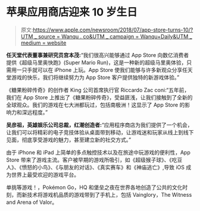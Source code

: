 # 苹果应用商店迎来 10 岁生日

> 原文:[https://www.apple.com/newsroom/2018/07/app-store-turns-10/?UTM _ source = Wanqu . co&UTM _ campaign = Wanqu+Daily&UTM _ medium = website](https://www.apple.com/newsroom/2018/07/app-store-turns-10/?utm_source=wanqu.co&utm_campaign=Wanqu+Daily&utm_medium=website)

**任天堂代表董事兼研究员宫本茂:**“我们很高兴能够通过 App Store 向数亿消费者提供《超级马里奥快跑》(Super Mario Run)，这是一种新的超级马里奥体验，只需用一只手就可以在 iPhone 上玩。App Store 使我们能够与许多新观众分享任天堂游戏的快乐，我们将继续努力为 App Store 客户提供独特的新游戏体验。”

《糖果粉碎传奇》的创作者 King 公司首席执行官 Riccardo Zac coni:“五年前，我们在 App Store 上推出了《糖果粉碎传奇》，受益匪浅，让我们接触到了全新的全球观众。我们的游戏在七大洲都玩过，包括南极洲！这显示了 App Store 的影响力和深远程度。”

**吴彦祖，英雄娱乐公司总裁，红潮创造者:**“应用程序商店为我们提供了一个机会，让我们可以将精彩的电子竞技体验从桌面带到移动，让游戏迷和玩家从线上到线下见面，彻底享受游戏的魅力，甚至建立新的社交方式。”

由于 iPhone 和 iPad 上简单的多点触控技术以及在旅途中玩游戏的便利性，App Store 带来了游戏主流。客户被早期的游戏所吸引，如《超级猴子球》、《吃豆人》、《愤怒的小鸟》、《与朋友的对话》、《真实赛车》和《神庙逃亡》,导致 iOS 成为世界上最受欢迎的游戏平台。

单挑等游戏！，Pokémon Go，HQ 和堡垒之夜在世界各地创造了公共的文化时刻，而新技术将游戏机品质的游戏带到了手机上，包括 Vainglory，The Witness and Arena of Valor。